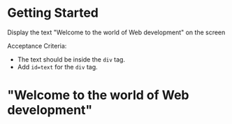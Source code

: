 # Getting Started 
Display the text "Welcome to the world of Web development" on the screen


 Acceptance Criteria:
 - The text should be inside the `div` tag.
 - Add `id=text` for the `div` tag.
<!DOCTYPE html>
<html lang="en">
<head>
    <meta charset="UTF-8">
    <meta http-equiv="X-UA-Compatible" content="IE=edge">
    <meta name="viewport" content="width=device-width, initial-scale=1.0">
    <title>Getting Started</title>
</head>
<body>
    <p>
        <div id="text" >
            <h1>"Welcome to the world of Web development"</h1>
        </div>
    </p>
</body>
</html>
